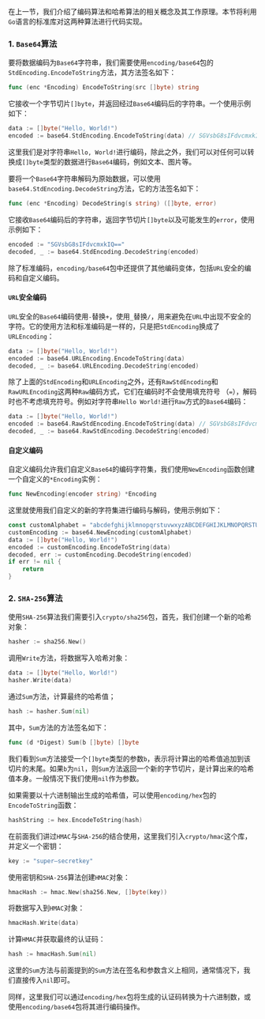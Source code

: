 在上一节，我们介绍了编码算法和哈希算法的相关概念及其工作原理。本节将利用`Go`语言的标准库对这两种算法进行代码实现。

### 1. `Base64`算法

要将数据编码为`Base64`字符串，我们需要使用`encoding/base64`包的`StdEncoding.EncodeToString`方法，其方法签名如下：

```go
func (enc *Encoding) EncodeToString(src []byte) string
```

它接收一个字节切片`[]byte`，并返回经过`Base64`编码后的字符串。一个使用示例如下：

```go
data := []byte("Hello, World!")
encoded := base64.StdEncoding.EncodeToString(data) // SGVsbG8sIFdvcmxkIQ==
```

这里我们是对字符串`Hello, World!`进行编码，除此之外，我们可以对任何可以转换成`[]byte`类型的数据进行`Base64`编码，例如文本、图片等。

要将一个`Base64`字符串解码为原始数据，可以使用`base64.StdEncoding.DecodeString`方法，它的方法签名如下：

```go
func (enc *Encoding) DecodeString(s string) ([]byte, error)
```

它接收`Base64`编码后的字符串，返回字节切片`[]byte`以及可能发生的`error`，使用示例如下：

```go
encoded := "SGVsbG8sIFdvcmxkIQ=="
decoded, _ := base64.StdEncoding.DecodeString(encoded)
```

除了标准编码，`encoding/base64`包中还提供了其他编码变体，包括`URL`安全的编码和自定义编码。

#### `URL`安全编码

`URL`安全的`Base64`编码使用`-`替换`+`，使用`_`替换`/`，用来避免在`URL`中出现不安全的字符。它的使用方法和标准编码是一样的，只是把`StdEncoding`换成了`URLEncoding`：

```go
data := []byte("Hello, World!")
encoded := base64.URLEncoding.EncodeToString(data)
decoded, _ := base64.URLEncoding.DecodeString(encoded)
```

除了上面的`StdEncoding`和`URLEncoding`之外，还有`RawStdEncoding`和`RawURLEncoding`这两种`Raw`编码方式，它们在编码时不会使用填充符号 （`=`），解码时也不考虑填充符号。例如对字符串`Hello World!`进行`Raw`方式的`Base64`编码：

```go
data := []byte("Hello, World!")
encoded := base64.RawStdEncoding.EncodeToString(data) // SGVsbG8sIFdvcmxkIQ
decoded, _ := base64.RawStdEncoding.DecodeString(encoded)
```

#### 自定义编码

自定义编码允许我们自定义`Base64`的编码字符集，我们使用`NewEncoding`函数创建一个自定义的`*Encoding`实例：

```go
func NewEncoding(encoder string) *Encoding
```

这里就使用我们自定义的新的字符集进行编码与解码，使用示例如下：

```go
const customAlphabet = "abcdefghijklmnopqrstuvwxyzABCDEFGHIJKLMNOPQRSTUVWXYZ0123456789+/"
customEncoding := base64.NewEncoding(customAlphabet)
data := []byte("Hello, World!")
encoded := customEncoding.EncodeToString(data)
decoded, err := customEncoding.DecodeString(encoded)
if err != nil {
    return
}
```

### 2. `SHA-256`算法

使用`SHA-256`算法我们需要引入`crypto/sha256`包，首先，我们创建一个新的哈希对象：

```go
hasher := sha256.New()
```

调用`Write`方法，将数据写入哈希对象：

```go
data := []byte("Hello, World!")
hasher.Write(data)
```

通过`Sum`方法，计算最终的哈希值；

```go
hash := hasher.Sum(nil)
```

其中，`Sum`方法的方法签名如下：

```go
func (d *Digest) Sum(b []byte) []byte
```

我们看到`Sum`方法接受一个`[]byte`类型的参数`b`，表示将计算出的哈希值追加到该切片的末尾。如果`b`为`nil`，则`Sum`方法返回一个新的字节切片，是计算出来的哈希值本身。一般情况下我们使用`nil`作为参数。

如果需要以十六进制输出生成的哈希值，可以使用`encoding/hex`包的`EncodeToString`函数：

```go
hashString := hex.EncodeToString(hash)
```

在前面我们讲过`HMAC`与`SHA-256`的结合使用，这里我们引入`crypto/hmac`这个库，并定义一个密钥：

```go
key := "super—secretkey"
```

使用密钥和`SHA-256`算法创建`HMAC`对象：

```go
hmacHash := hmac.New(sha256.New, []byte(key))
```

将数据写入到`HMAC`对象：

```go
hmacHash.Write(data)
```

计算`HMAC`并获取最终的认证码：

```go
hash := hmacHash.Sum(nil)
```

这里的`Sum`方法与前面提到的`Sum`方法在签名和参数含义上相同，通常情况下，我们直接传入`nil`即可。

同样，这里我们可以通过`encoding/hex`包将生成的认证码转换为十六进制数，或使用`encoding/base64`包将其进行编码操作。
